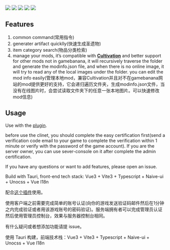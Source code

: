 ![](https://cdn.jsdelivr.net/gh/jianxingxuejian/grasscutter-tools/img/101.png)
![](https://cdn.jsdelivr.net/gh/jianxingxuejian/grasscutter-tools/img/102.png)
![](https://cdn.jsdelivr.net/gh/jianxingxuejian/grasscutter-tools/img/103.png)
![](https://cdn.jsdelivr.net/gh/jianxingxuejian/grasscutter-tools/img/104.png)
![](https://cdn.jsdelivr.net/gh/jianxingxuejian/grasscutter-tools/img/105.png)

## Features

1. common command(常用指令)
2. generater artifact quicklly(快速生成圣遗物)
3. item category search(物品分类检索)
4. manage your mods, it’s compatible with **[Cultivation](https://github.com/Grasscutters/Cultivation)** and better support for other mods not in gamebanana,  it will recursively traverse the folder and generate the modinfo.json file, and when there is no online image, it will try to read any of the local images under the folder. you can edit the mod info easily(管理本地mod，兼容Cultivation并且对不在gamebanana网站的mod提供更好的支持，它会递归遍历文件夹，生成modinfo.json文件，当没有在线图片时，会尝试读取文件夹下的任意一张本地图片。可以快速修改mod信息)

## Usage

Use with the [plugin](https://github.com/jianxingxuejian/grasscutter-plugin/releases/tag/v1.2.2).

before use the clinet, you should complete the easy certification first(send a verification code email to your game to complete the verification within 1 minute or verify with the password of the game account). If you are the server owner, you can use sever-console on it after complete the admin certification.

If you have any questions or want to add features, please open an issue.

Build with Tauri, front-end tech stack: Vue3 + Vite3 + Typescript + Naive-ui + Unocss + Vue I18n

配合[这个插件](https://github.com/jianxingxuejian/grasscutter-plugin/releases/tag/v1.2.2)使用。

使用客户端之前需要完成简单的账号认证(向你的游戏发送验证码邮件然后在1分钟之内完成验证或者用该游戏账号的密码验证)。服务端拥有者可以完成管理员认证然后使用管理员控制台，效果与服务器控制台相同。

有什么疑问或者想添加功能请提 issue。

使用 Tauri 构建，前端技术栈：Vue3 + Vite3 + Typescript + Naive-ui + Unocss + Vue I18n

